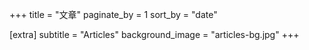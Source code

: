 +++
title = "文章"
paginate_by = 1
sort_by = "date"

[extra]
subtitle = "Articles"
background_image = "articles-bg.jpg"
+++
